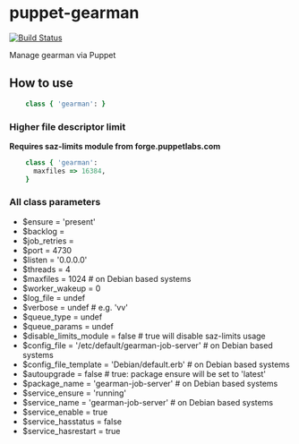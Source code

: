 # puppet-gearman

[![Build Status](https://secure.travis-ci.org/saz/puppet-gearman.png)](http://travis-ci.org/saz/puppet-gearman)

Manage gearman via Puppet

## How to use

```ruby
    class { 'gearman': }
```

### Higher file descriptor limit

**Requires saz-limits module from forge.puppetlabs.com**

```ruby
    class { 'gearman':
      maxfiles => 16384,
    }
```

### All class parameters

* $ensure = 'present'
* $backlog = 
* $job_retries = 
* $port = 4730
* $listen = '0.0.0.0'
* $threads = 4
* $maxfiles = 1024  # on Debian based systems
* $worker_wakeup = 0
* $log_file = undef
* $verbose = undef  # e.g. 'vv'
* $queue_type = undef
* $queue_params = undef
* $disable_limits_module = false    # true will disable saz-limits usage
* $config_file = '/etc/default/gearman-job-server'  # on Debian based systems
* $config_file_template = 'Debian/default.erb'  # on Debian based systems
* $autoupgrade = false  # true: package ensure will be set to 'latest'
* $package_name = 'gearman-job-server'  # on Debian based systems
* $service_ensure = 'running'
* $service_name = 'gearman-job-server'  # on Debian based systems
* $service_enable = true
* $service_hasstatus = false
* $service_hasrestart = true
